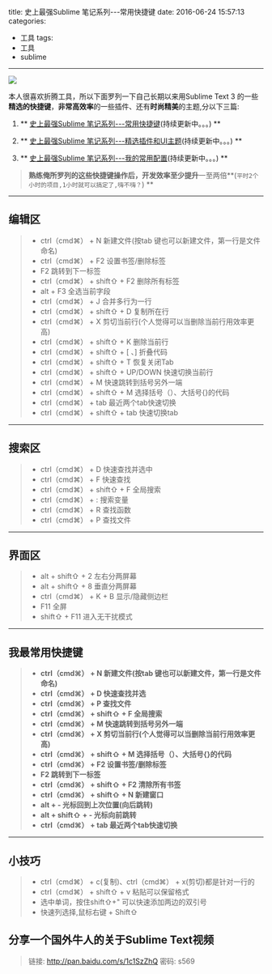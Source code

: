 title: 史上最强Sublime 笔记系列---常用快捷键
date: 2016-06-24 15:57:13
categories:
  - 工具
tags:
  - 工具
  - sublime
---

![](http://ww1.sinaimg.cn/large/69a9ed59gw1f56cg7zmfvj20hm08kdhc.jpg)

本人很喜欢折腾工具，所以下面罗列一下自己长期以来用Sublime Text 3 的一些**精选的快捷键**，**非常高效率**的一些插件、还有**时尚精美**的主题,分以下三篇:
 
1. ** [史上最强Sublime 笔记系列---常用快捷键](/2016/06/24/SublimeText-常用快捷键/)(持续更新中。。。) **

2. ** [史上最强Sublime 笔记系列---精选插件和UI主题](/2016/06/23/SublimeText-常用插件和主题/)(持续更新中。。。) **

3. ** [史上最强Sublime 笔记系列---我的常用配置](/2016/06/22/SublimeText-我的常用配置/)(持续更新中。。。)  **

> **熟练俺所罗列的这些快捷键操作后，开发效率至少提升**一至两倍**(`平时2个小时的项目,1小时就可以搞定了,嗨不嗨？`) **

<!-- more -->

***

## 编辑区

> * ctrl（cmd⌘） + N 新建文件(按tab 键也可以新建文件，第一行是文件命名)
> * ctrl（cmd⌘） + F2 设置书签/删除标签
> * F2 跳转到下一标签
> * ctrl（cmd⌘） + shift⇧ + F2  删除所有标签
> * alt + F3 全选当前字段
> * ctrl（cmd⌘） + J 合并多行为一行
> * ctrl（cmd⌘） + shift⇧ + D 复制所在行
> * ctrl（cmd⌘） +  X 剪切当前行(个人觉得可以当删除当前行用效率更高)
> * ctrl（cmd⌘） + shift⇧ + K 删除当前行
> * ctrl（cmd⌘） + shift⇧ + [ 、] 折叠代码
> * ctrl（cmd⌘） + shift⇧ + T  恢复关闭Tab
> * ctrl（cmd⌘） + shift⇧ + UP/DOWN 快速切换当前行
> * ctrl（cmd⌘） + M 快速跳转到括号另外一端
> * ctrl（cmd⌘） + shift⇧ + M 选择括号（）、大括号{}的代码
> * ctrl（cmd⌘） + tab 最近两个tab快速切换
> * ctrl（cmd⌘） + shift⇧ + tab 快速切换tab

***

## 搜索区

> * ctrl（cmd⌘） + D 快速查找并选中
> * ctrl（cmd⌘） + F 快速查找
> * ctrl（cmd⌘） + shift⇧ + F 全局搜索
> * ctrl（cmd⌘） + :  搜索变量
> * ctrl（cmd⌘） + R 查找函数
> * ctrl（cmd⌘） + P 查找文件

***

## 界面区

> * alt + shift⇧ + 2 左右分两屏幕
> * alt + shift⇧ + 8 垂直分两屏幕
> * ctrl（cmd⌘） + K + B 显示/隐藏侧边栏
> * F11 全屏
> * shift⇧ + F11 进入无干扰模式

***

## 我最常用快捷键

> * **ctrl（cmd⌘） + N 新建文件(按tab 键也可以新建文件，第一行是文件命名)**
> * **ctrl（cmd⌘） + D 快速查找并选**
> * **ctrl（cmd⌘） + P 查找文件**
> * **ctrl（cmd⌘） + shift⇧ + F 全局搜索**
> * **ctrl（cmd⌘） + M 快速跳转到括号另外一端**
> * **ctrl（cmd⌘） +  X 剪切当前行(个人觉得可以当删除当前行用效率更高)**
> * **ctrl（cmd⌘） + shift⇧ + M 选择括号（）、大括号{}的代码**
> * **ctrl（cmd⌘） + F2 设置书签/删除标签**
> * **F2 跳转到下一标签**
> * **ctrl（cmd⌘） + shift⇧ + F2 清除所有书签**
> * **ctrl（cmd⌘） + shift⇧ + N 新建窗口**
> * **alt + - 光标回到上次位置(向后跳转)**
> * **alt + shift⇧ + - 光标向前跳转**
> * **ctrl（cmd⌘） + tab 最近两个tab快速切换**

***

## 小技巧

> * ctrl（cmd⌘） + c(复制)、ctrl（cmd⌘） + x(剪切)都是针对一行的
> * ctrl（cmd⌘） + shift⇧ + v 粘贴可以保留格式
> * 选中单词，按住shift⇧+"  可以快速添加两边的双引号
> * 快速列选择,鼠标右键 + Shift⇧

## 分享一个国外牛人的关于Sublime Text视频

> 链接: http://pan.baidu.com/s/1c1SzZhQ 密码: s569